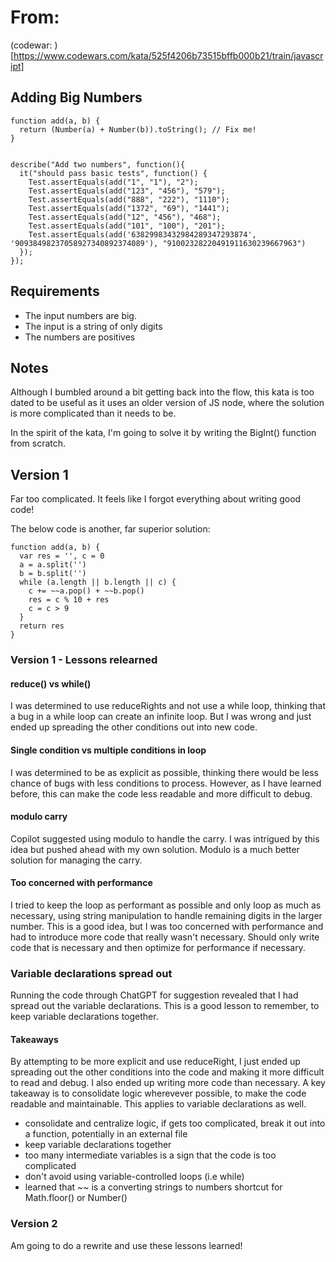 # From: 
(codewar: )[https://www.codewars.com/kata/525f4206b73515bffb000b21/train/javascript]

## Adding Big Numbers
    function add(a, b) {
      return (Number(a) + Number(b)).toString(); // Fix me!
    }


    describe("Add two numbers", function(){
      it("should pass basic tests", function() {
        Test.assertEquals(add("1", "1"), "2");
        Test.assertEquals(add("123", "456"), "579");
        Test.assertEquals(add("888", "222"), "1110");
        Test.assertEquals(add("1372", "69"), "1441");
        Test.assertEquals(add("12", "456"), "468");
        Test.assertEquals(add("101", "100"), "201");
        Test.assertEquals(add('63829983432984289347293874', '90938498237058927340892374089'), "91002328220491911630239667963")
      });
    });

## Requirements
- The input numbers are big.
- The input is a string of only digits
- The numbers are positives

## Notes
Although I bumbled around a bit getting back into the flow, this kata is too dated to be useful as it uses an older version of JS node, where the solution is more complicated than it needs to be.

In the spirit of the kata, I'm going to solve it by writing the BigInt() function from scratch.

## Version 1
Far too complicated. It feels like I forgot everything about writing good code!

The below code is another, far superior solution:

    function add(a, b) {
      var res = '', c = 0
      a = a.split('')
      b = b.split('')
      while (a.length || b.length || c) {
        c += ~~a.pop() + ~~b.pop()
        res = c % 10 + res
        c = c > 9
      }
      return res
    }

### Version 1 - Lessons relearned
#### **reduce() vs while()**
I was determined to use reduceRights and not use a while loop, thinking that a bug in a while loop can create an infinite loop. But I was wrong and just ended up spreading the other conditions out into new code.

#### **Single condition vs multiple conditions in loop**
I was determined to be as explicit as possible, thinking there would be less chance of bugs with less conditions to process. However, as I have learned before, this can make the code less readable and more difficult to debug.

#### **modulo carry**
Copilot suggested using modulo to handle the carry. I was intrigued by this idea but pushed ahead with my own solution. Modulo is a much better solution for managing the carry.

#### **Too concerned with performance**
I tried to keep the loop as performant as possible and only loop as much as necessary, using string manipulation to handle remaining digits in the larger number. This is a good idea, but I was too concerned with performance and had to introduce more code that really wasn't necessary. Should only write code that is necessary and then optimize for performance if necessary.

### **Variable declarations spread out**
Running the code through ChatGPT for suggestion revealed that I had spread out the variable declarations. This is a good lesson to remember, to keep variable declarations together.

#### **Takeaways**
By attempting to be more explicit and use reduceRight, I just ended up spreading out the other conditions into the code and making it more difficult to read and debug. I also ended up writing more code than necessary. A key takeaway is to consolidate logic wherevever possible, to make the code readable and maintainable. This applies to variable declarations as well.

- consolidate and centralize logic, if gets too complicated, break it out into a function, potentially in an external file
- keep variable declarations together
- too many intermediate variables is a sign that the code is too complicated
- don't avoid using variable-controlled loops (i.e while)
- learned that ~~ is a converting strings to numbers shortcut for Math.floor() or Number()

### Version 2
Am going to do a rewrite and use these lessons learned!